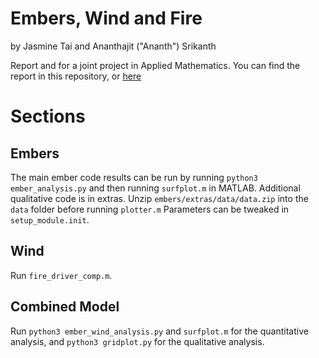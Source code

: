 # Embers, Wind and Fire
by Jasmine Tai and Ananthajit ("Ananth") Srikanth

Report and for a joint project in Applied Mathematics. You can find the report in this repository, or [here](https://drive.google.com/file/d/13_ZaqgONs5WBLl_1vnZ-ieGU_eXFDKRk/view?usp=drive_link.) 

# Sections

## Embers

The main ember code results can be run by running `python3 ember_analysis.py` and then running `surfplot.m` in MATLAB.
Additional qualitative code is in extras. Unzip `embers/extras/data/data.zip` into the `data` folder before running `plotter.m` 
Parameters can be tweaked in `setup_module.init`.

## Wind 
Run `fire_driver_comp.m`.

## Combined Model

Run `python3 ember_wind_analysis.py` and `surfplot.m` for the quantitative analysis, and `python3 gridplot.py` for the qualitative analysis.